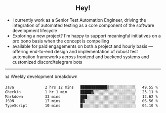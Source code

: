 <h2 align="center">Hey!</h2>

- I currently work as a Senior Test Automation Engineer, driving the integration of automated testing as a core component of the software development lifecycle
- Exploring a new project? I'm happy to support meaningful initiatives on a pro bono basis when the concept is compelling
-  available for paid engagements on both a project and hourly basis — offering end-to-end design and implementation of robust test automation frameworks across frontend and backend systems and customized discord/telegram bots
  
  -------
  
📊 Weekly development breakdown

<!--START_SECTION:waka-->

```txt
Java              2 hrs 12 mins   ████████████▒░░░░░░░░░░░░   49.55 %
Gherkin           1 hr 1 min      █████▓░░░░░░░░░░░░░░░░░░░   23.11 %
Markdown          33 mins         ███░░░░░░░░░░░░░░░░░░░░░░   12.62 %
JSON              17 mins         █▓░░░░░░░░░░░░░░░░░░░░░░░   06.56 %
TypeScript        10 mins         █░░░░░░░░░░░░░░░░░░░░░░░░   04.10 %
```

<!--END_SECTION:waka-->
